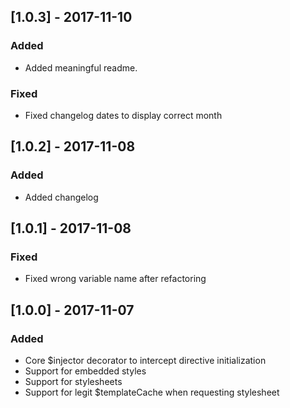 ## [1.0.3] - 2017-11-10
### Added
- Added meaningful readme.
### Fixed
- Fixed changelog dates to display correct month

## [1.0.2] - 2017-11-08
### Added
- Added changelog

## [1.0.1] - 2017-11-08
### Fixed
 - Fixed wrong variable name after refactoring

## [1.0.0] - 2017-11-07
### Added
- Core $injector decorator to intercept directive initialization
- Support for embedded styles
- Support for stylesheets 
- Support for legit $templateCache when requesting stylesheet